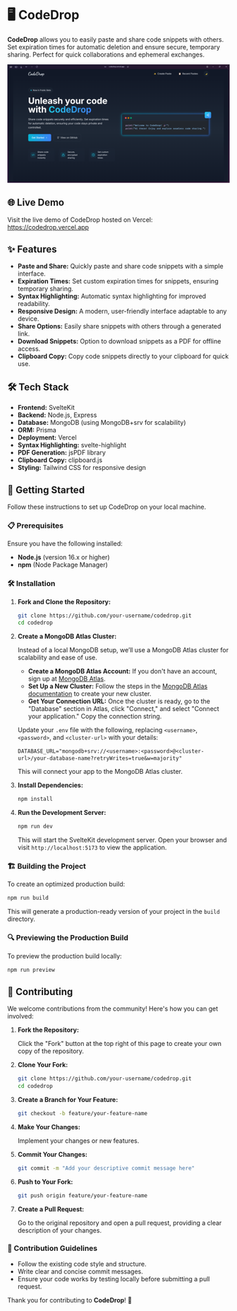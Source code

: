 # 🖥️ CodeDrop

**CodeDrop** allows you to easily paste and share code snippets with others. Set expiration times for automatic deletion and ensure secure, temporary sharing. Perfect for quick collaborations and ephemeral exchanges.

![Landing Page](./LandingPage.png)

## 🌐 Live Demo

Visit the live demo of CodeDrop hosted on Vercel: https://codedrop.vercel.app

## ✨ Features

- **Paste and Share:** Quickly paste and share code snippets with a simple interface.
- **Expiration Times:** Set custom expiration times for snippets, ensuring temporary sharing.
- **Syntax Highlighting:** Automatic syntax highlighting for improved readability.
- **Responsive Design:** A modern, user-friendly interface adaptable to any device.
- **Share Options:** Easily share snippets with others through a generated link.
- **Download Snippets:** Option to download snippets as a PDF for offline access.
- **Clipboard Copy:** Copy code snippets directly to your clipboard for quick use.

## 🛠️ Tech Stack

- **Frontend:** SvelteKit
- **Backend:** Node.js, Express
- **Database:** MongoDB (using MongoDB+srv for scalability)
- **ORM:** Prisma
- **Deployment:** Vercel
- **Syntax Highlighting:** svelte-highlight
- **PDF Generation:** jsPDF library
- **Clipboard Copy:** clipboard.js
- **Styling:** Tailwind CSS for responsive design

## 🚀 Getting Started

Follow these instructions to set up CodeDrop on your local machine.

### 📋 Prerequisites

Ensure you have the following installed:

- **Node.js** (version 16.x or higher)
- **npm** (Node Package Manager)

### 🛠️ Installation

1. **Fork and Clone the Repository:**

   ```bash
   git clone https://github.com/your-username/codedrop.git
   cd codedrop
   ```

2. **Create a MongoDB Atlas Cluster:**

   Instead of a local MongoDB setup, we’ll use a MongoDB Atlas cluster for scalability and ease of use.

   - **Create a MongoDB Atlas Account:** If you don't have an account, sign up at [MongoDB Atlas](https://www.mongodb.com/cloud/atlas).
   - **Set Up a New Cluster:** Follow the steps in the [MongoDB Atlas documentation](https://www.mongodb.com/docs/atlas/getting-started/) to create your new cluster.
   - **Get Your Connection URL:** Once the cluster is ready, go to the "Database" section in Atlas, click "Connect," and select "Connect your application." Copy the connection string.

   Update your `.env` file with the following, replacing `<username>`, `<password>`, and `<cluster-url>` with your details:

   ```env
   DATABASE_URL="mongodb+srv://<username>:<password>@<cluster-url>/your-database-name?retryWrites=true&w=majority"
   ```

   This will connect your app to the MongoDB Atlas cluster.

3. **Install Dependencies:**

   ```bash
   npm install
   ```

4. **Run the Development Server:**

   ```bash
   npm run dev
   ```

   This will start the SvelteKit development server. Open your browser and visit `http://localhost:5173` to view the application.

### 🏗️ Building the Project

To create an optimized production build:

```bash
npm run build
```

This will generate a production-ready version of your project in the `build` directory.

### 🔍 Previewing the Production Build

To preview the production build locally:

```bash
npm run preview
```

## 🤝 Contributing

We welcome contributions from the community! Here's how you can get involved:

1. **Fork the Repository:**

   Click the "Fork" button at the top right of this page to create your own copy of the repository.

2. **Clone Your Fork:**

   ```bash
   git clone https://github.com/your-username/codedrop.git
   cd codedrop
   ```

3. **Create a Branch for Your Feature:**

   ```bash
   git checkout -b feature/your-feature-name
   ```

4. **Make Your Changes:**

   Implement your changes or new features.

5. **Commit Your Changes:**

   ```bash
   git commit -m "Add your descriptive commit message here"
   ```

6. **Push to Your Fork:**

   ```bash
   git push origin feature/your-feature-name
   ```

7. **Create a Pull Request:**

   Go to the original repository and open a pull request, providing a clear description of your changes.

### 📝 Contribution Guidelines

- Follow the existing code style and structure.
- Write clear and concise commit messages.
- Ensure your code works by testing locally before submitting a pull request.

Thank you for contributing to **CodeDrop**! 🎉